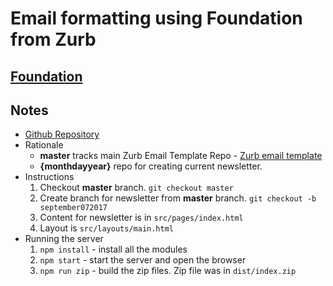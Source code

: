 # Email formatting using Foundation from Zurb
## [Foundation](http://foundation.zurb.com/emails.html)

## Notes
* [Github Repository](https://github.com/catenare/newsletter-builder)
* Rationale
  * __master__ tracks main Zurb Email Template Repo - [Zurb email template](https://github.com/zurb/foundation-emails-template)
  * __{monthdayyear}__ repo for creating current newsletter.
* Instructions
  1. Checkout __master__ branch. ```git checkout master```
  1. Create branch for newsletter from __master__ branch. ```git checkout -b september072017```
  1. Content for newsletter is in ```src/pages/index.html```
  1. Layout is ```src/layouts/main.html```
* Running the server
  1. ```npm install``` - install all the modules
  1. ```npm start``` - start the server and open the browser
  1. ```npm run zip``` - build the zip files. Zip file was in ```dist/index.zip```

